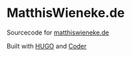 # MatthisWieneke.de

Sourcecode for [matthiswieneke.de](https://www.matthiswieneke.de)

Built with [HUGO](https://gohugo.io/) and [Coder](https://github.com/luizdepra/hugo-coder)
